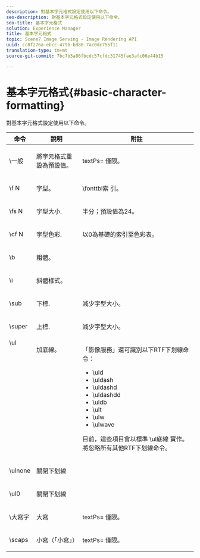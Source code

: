 ```yaml
---
description: 對基本字元格式設定使用以下命令。
seo-description: 對基本字元格式設定使用以下命令。
seo-title: 基本字元格式
solution: Experience Manager
title: 基本字元格式
topic: Scene7 Image Serving - Image Rendering API
uuid: cc8f276a-ebcc-479b-bd86-7ac0dc755f11
translation-type: tm+mt
source-git-commit: 7bc7b3a86fbcdc57cfdc31745fae3afc06e44b15

---
```



# 基本字元格式{#basic-character-formatting}

對基本字元格式設定使用以下命令。

<table id="table_65415B84652F4E7497299AD90AE7C191"> 
 <thead> 
  <tr> 
   <th class="entry"> 命令 </th> 
   <th class="entry"> 說明 </th> 
   <th class="entry"> 附註 </th> 
  </tr> 
 </thead>
 <tbody> 
  <tr> 
   <td> <span class="codeph"> \一般 </span> </td> 
   <td> <p>將字元格式重設為預設值。 </p> </td> 
   <td> <p> <span class="codeph"> textPs= </span> 僅限。 </p> </td> 
  </tr> 
  <tr> 
   <td> <span class="codeph"> \f <span class="varname"> N </span></span> </td> 
   <td> <p>字型。 </p> </td> 
   <td> <p> <span class="codeph"> \fonttbl索 </span> 引。 </p> </td> 
  </tr> 
  <tr> 
   <td> <span class="codeph"> \fs <span class="varname"> N </span></span> </td> 
   <td> <p>字型大小. </p> </td> 
   <td> <p>半分；預設值為24。 </p> </td> 
  </tr> 
  <tr> 
   <td> <span class="codeph"> \cf <span class="varname"> N </span></span> </td> 
   <td> <p>字型色彩. </p> </td> 
   <td> <p>以0為基礎的索引至色彩表。 </p> </td> 
  </tr> 
  <tr> 
   <td> <span class="codeph"> \b </span> </td> 
   <td> <p>粗體。 </p> </td> 
   <td> <p> </p> </td> 
  </tr> 
  <tr> 
   <td> <span class="codeph"> \i </span> </td> 
   <td> <p>斜體樣式。 </p> </td> 
   <td> <p> </p> </td> 
  </tr> 
  <tr> 
   <td> <span class="codeph"> \sub </span> </td> 
   <td> <p>下標. </p> </td> 
   <td> <p>減少字型大小。 </p> </td> 
  </tr> 
  <tr> 
   <td> <span class="codeph"> \super </span> </td> 
   <td> <p>上標. </p> </td> 
   <td> <p>減少字型大小。 </p> </td> 
  </tr> 
  <tr valign="top"> 
   <td> <span class="codeph"> \ul </span> </td> 
   <td> <p>加底線。 </p> </td> 
   <td> <p>「影像服務」還可識別以下RTF下划線命令： </p> <p> 
     <ul id="ul_EF2077DD51F94E2E94D8F1FA661F95DE"> 
      <li id="li_F9382148CCCC4A6AB373DD96D28B71EE"> <span class="codeph"> \uld </span> </li> 
      <li id="li_141276B2082E4AD0A8C7D3BDDADD6EE2"> <span class="codeph"> \uldash </span> </li> 
      <li id="li_32CE2C69EEFE462FB21F49FF52A65B0B"> <span class="codeph"> \uldashd </span> </li> 
      <li id="li_DCF3CD4F884845A5A6B84BDD8DB3A572"> <span class="codeph"> \uldashdd </span> </li> 
      <li id="li_FDEF96CCE14D41BDB878AADCFF73068F"> <span class="codeph"> \uldb </span> </li> 
      <li id="li_482CCC6F5D8544CCA69DF2A070097ABD"> <span class="codeph"> \ult </span> </li> 
      <li id="li_F11C79A6640B4C0684CA5D9733E49F43"> <span class="codeph"> \ulw </span> </li> 
      <li id="li_84F94D17372B4C0494A9F8AEC951C556"> <span class="codeph"> \ulwave </span> </li> 
     </ul> </p> <p>目前，這些項目會以標準 <span class="codeph"> \ul底線 </span> 實作。 將忽略所有其他RTF下划線命令。 </p> </td> 
  </tr> 
  <tr> 
   <td> <span class="codeph"> \ulnone </span> </td> 
   <td> <p>關閉下划線 </p> </td> 
   <td> <p> </p> </td> 
  </tr> 
  <tr> 
   <td> <span class="codeph"> \ul0 </span> </td> 
   <td> <p>關閉下划線 </p> </td> 
   <td> <p> </p> </td> 
  </tr> 
  <tr> 
   <td> <span class="codeph"> \大寫字 </span> </td> 
   <td> <p>大寫 </p> </td> 
   <td> <p> <span class="codeph"> textPs= </span> 僅限。 </p> </td> 
  </tr> 
  <tr> 
   <td> <span class="codeph"> \scaps </span> </td> 
   <td> <p>小寫（「小寫」） </p> </td> 
   <td> <p> <span class="codeph"> textPs= </span> 僅限。 </p> </td> 
  </tr> 
 </tbody> 
</table>

